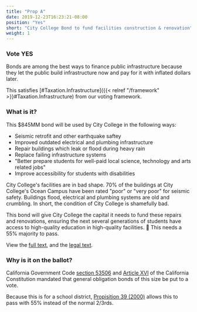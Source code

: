 ```yaml
---
title: "Prop A"
date: 2019-12-23T16:23:21-08:00
position: "Yes"
short: "City College Bond to fund facilities construction & renovation"
weight: 1
---
```


### Vote YES

Bonds are among the best ways to finance public infrastructure because they let
the public build infrastructure now and pay for it with inflated dollars later.

This satisfies [#Taxation.Infrastructure]({{< relref "/framework" >}}#Taxation.Infrastructure)
from our voting framework.

### What is it?

This $845MM bond will be used by City College in the following ways:

* Seismic retrofit and other earthquake saftey
* Improved outdated electrical and plumbing infrastructure
* Repair buildings which leak or flood during heavy rain
* Replace failing infrastructure systems
* "Better prepare students for well-paid local science, technology and arts
  related jobs"
* Improve accessibility for students with disabilities

City College's facilities are in bad shape. 70% of the buildings at City
College's Ocean Campus have been rated "poor" or "very poor" for seismic
safety. Buildings flood, electrical and plumbing systems are old and
crumbling. In short, the condition of City College is shamefully bad.

This bond will give City College the capital it needs to fund these repairs
and renovations, ensuring the next several generations of students have
access to high-quality education in high-quality facilities.

This needs a 55% majority to pass.

View the [full text](https://sfelections.sfgov.org/sites/default/files/Documents/candidates/March2020_CC_Bond.pdf),
and the [legal text](https://sfelections.sfgov.org/sites/default/files/Documents/candidates/March2020_LT_A.pdf).

### Why is it on the ballot?

California Government Code [section 53506](http://leginfo.legislature.ca.gov/faces/codes_displaySection.xhtml?lawCode=GOV&sectionNum=53506.)
and [Article XVI](https://ballotpedia.org/Article_XVI,_California_Constitution#Section_1)
of the California Constitution mandated that general obligation bonds of this
size be put to a vote.

Because this is for a school district, [Propisition 39 (2000)](https://ballotpedia.org/California_Proposition_39,_Supermajority_of_55%25_for_School_Bond_Votes_(2000))
allows this to pass with 55% instead of the normal 2/3rds.
